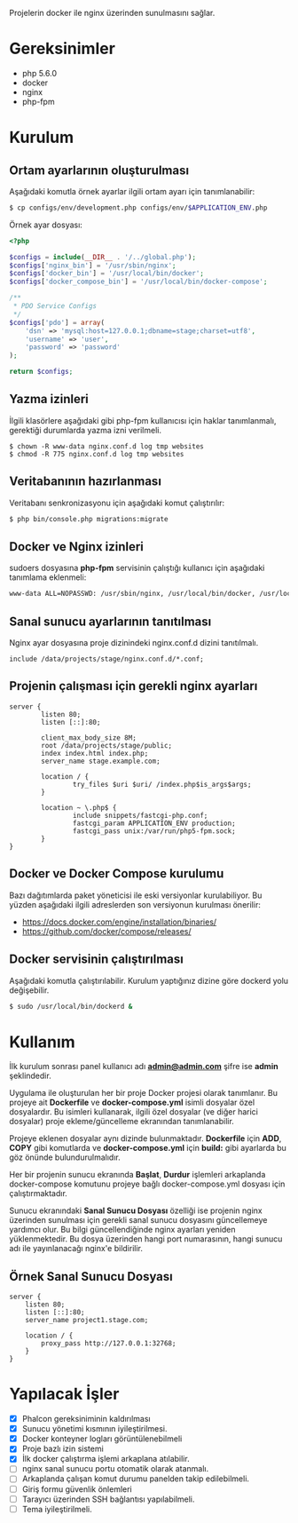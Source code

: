 Projelerin docker ile nginx üzerinden sunulmasını sağlar. 

# Gereksinimler

* php 5.6.0
* docker
* nginx
* php-fpm

# Kurulum

## Ortam ayarlarının oluşturulması

Aşağıdaki komutla örnek ayarlar ilgili ortam ayarı için tanımlanabilir:
```bash
$ cp configs/env/development.php configs/env/$APPLICATION_ENV.php
```

Örnek ayar dosyası:
```php
<?php

$configs = include(__DIR__ . '/../global.php');
$configs['nginx_bin'] = '/usr/sbin/nginx';
$configs['docker_bin'] = '/usr/local/bin/docker';
$configs['docker_compose_bin'] = '/usr/local/bin/docker-compose';

/**
 * PDO Service Configs
 */
$configs['pdo'] = array(
    'dsn' => 'mysql:host=127.0.0.1;dbname=stage;charset=utf8',
    'username' => 'user',
    'password' => 'password'
);

return $configs;

```

## Yazma izinleri

İlgili klasörlere aşağıdaki gibi php-fpm kullanıcısı için haklar tanımlanmalı, gerektiği durumlarda yazma izni verilmeli.
```
$ chown -R www-data nginx.conf.d log tmp websites
$ chmod -R 775 nginx.conf.d log tmp websites
```

## Veritabanının hazırlanması

Veritabanı senkronizasyonu için aşağıdaki komut çalıştırılır:
```bash
$ php bin/console.php migrations:migrate
```

## Docker ve Nginx izinleri

sudoers dosyasına **php-fpm** servisinin çalıştığı kullanıcı için aşağıdaki tanımlama eklenmeli:
```bash
www-data ALL=NOPASSWD: /usr/sbin/nginx, /usr/local/bin/docker, /usr/local/bin/docker-compose
```

## Sanal sunucu ayarlarının tanıtılması

Nginx ayar dosyasına proje dizinindeki nginx.conf.d dizini tanıtılmalı. 
```
include /data/projects/stage/nginx.conf.d/*.conf;
```

## Projenin çalışması için gerekli nginx ayarları

```
server {
        listen 80;
        listen [::]:80;

        client_max_body_size 8M;
        root /data/projects/stage/public;
        index index.html index.php;
        server_name stage.example.com;

        location / {
                try_files $uri $uri/ /index.php$is_args$args;
        }

        location ~ \.php$ {
                include snippets/fastcgi-php.conf;
                fastcgi_param APPLICATION_ENV production;
                fastcgi_pass unix:/var/run/php5-fpm.sock;
        }
}
```


## Docker ve Docker Compose kurulumu

Bazı dağıtımlarda paket yöneticisi ile eski versiyonlar kurulabiliyor. Bu yüzden aşağıdaki ilgili adreslerden
son versiyonun kurulması önerilir:

* https://docs.docker.com/engine/installation/binaries/
* https://github.com/docker/compose/releases/

## Docker servisinin çalıştırılması

Aşağıdaki komutla çalıştırılabilir. Kurulum yaptığınız dizine göre dockerd yolu değişebilir.
```bash
$ sudo /usr/local/bin/dockerd &
```

# Kullanım

İlk kurulum sonrası panel kullanıcı adı **admin@admin.com** şifre ise **admin** şeklindedir.

Uygulama ile oluşturulan her bir proje Docker projesi olarak tanımlanır. Bu projeye ait **Dockerfile** ve 
**docker-compose.yml** isimli dosyalar özel dosyalardır. Bu isimleri kullanarak, ilgili özel dosyalar
(ve diğer harici dosyalar) proje ekleme/güncelleme ekranından tanımlanabilir.

Projeye eklenen dosyalar aynı dizinde bulunmaktadır. **Dockerfile** için **ADD**, **COPY** gibi komutlarda ve
**docker-compose.yml** için **build:** gibi ayarlarda bu göz önünde bulundurulmalıdır. 

Her bir projenin sunucu ekranında **Başlat**, **Durdur** işlemleri arkaplanda docker-compose komutunu
projeye bağlı docker-compose.yml dosyası için çalıştırmaktadır.

Sunucu ekranındaki **Sanal Sunucu Dosyası** özelliği ise projenin nginx üzerinden sunulması için gerekli 
sanal sunucu dosyasını güncellemeye yardımcı olur. Bu bilgi güncellendiğinde nginx ayarları yeniden yüklenmektedir.
Bu dosya üzerinden hangi port numarasının, hangi sunucu adı ile yayınlanacağı nginx'e bildirilir.

## Örnek Sanal Sunucu Dosyası

```
server {
    listen 80;
    listen [::]:80;
    server_name project1.stage.com;
    
    location / {
        proxy_pass http://127.0.0.1:32768;
    }
}
```

# Yapılacak İşler

* [X] Phalcon gereksiniminin kaldırılması
* [X] Sunucu yönetimi kısmının iyileştirilmesi.
* [X] Docker konteyner logları görüntülenebilmeli
* [X] Proje bazlı izin sistemi
* [X] İlk docker çalıştırma işlemi arkaplana atılabilir.
* [ ] nginx sanal sunucu portu otomatik olarak atanmalı.
* [ ] Arkaplanda çalışan komut durumu panelden takip edilebilmeli.
* [ ] Giriş formu güvenlik önlemleri
* [ ] Tarayıcı üzerinden SSH bağlantısı yapılabilmeli.
* [ ] Tema iyileştirilmeli.